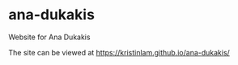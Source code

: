 # ana-dukakis
Website for Ana Dukakis

The site can be viewed at https://kristinlam.github.io/ana-dukakis/
